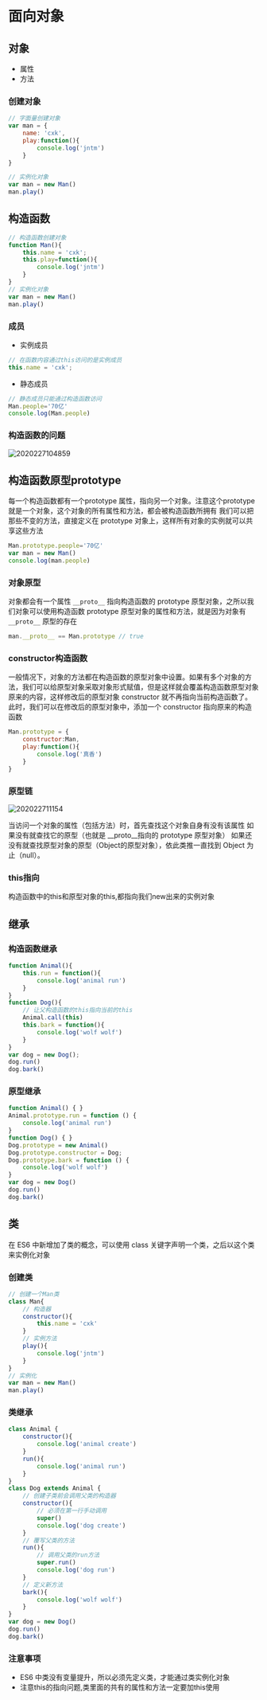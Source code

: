 # 面向对象

## 对象

- 属性
- 方法

### 创建对象

```js
// 字面量创建对象
var man = {
    name: 'cxk',
    play:function(){
        console.log('jntm')
    }
}

// 实例化对象
var man = new Man()
man.play()
```

## 构造函数

```js
// 构造函数创建对象
function Man(){
    this.name = 'cxk';
    this.play=function(){
        console.log('jntm')
    }
}
// 实例化对象
var man = new Man()
man.play()
```

### 成员

- 实例成员

```js
// 在函数内容通过this访问的是实例成员
this.name = 'cxk';
```

- 静态成员

```js
// 静态成员只能通过构造函数访问
Man.people='70亿'
console.log(Man.people)
```

### 构造函数的问题

![2020227104859](/assets/2020227104859.png)

## 构造函数原型prototype

每一个构造函数都有一个prototype 属性，指向另一个对象。注意这个prototype就是一个对象，这个对象的所有属性和方法，都会被构造函数所拥有
我们可以把那些不变的方法，直接定义在 prototype 对象上，这样所有对象的实例就可以共享这些方法

```js
Man.prototype.people='70亿'
var man = new Man()
console.log(man.people)
```

### 对象原型

对象都会有一个属性 `__proto__` 指向构造函数的 prototype 原型对象，之所以我们对象可以使用构造函数 prototype 原型对象的属性和方法，就是因为对象有 `__proto__` 原型的存在

```js
man.__proto__ == Man.prototype // true
```

### constructor构造函数

一般情况下，对象的方法都在构造函数的原型对象中设置。如果有多个对象的方法，我们可以给原型对象采取对象形式赋值，但是这样就会覆盖构造函数原型对象原来的内容，这样修改后的原型对象 constructor  就不再指向当前构造函数了。此时，我们可以在修改后的原型对象中，添加一个 constructor 指向原来的构造函数

```js
Man.prototype = {
    constructor:Man,
    play:function(){
        console.log('真香')
    }
}
```

### 原型链

![202022711154](/assets/202022711154.png)

当访问一个对象的属性（包括方法）时，首先查找这个对象自身有没有该属性
如果没有就查找它的原型（也就是 __proto__指向的 prototype 原型对象）
如果还没有就查找原型对象的原型（Object的原型对象），依此类推一直找到 Object 为止（null）。

### this指向

构造函数中的this和原型对象的this,都指向我们new出来的实例对象

## 继承

### 构造函数继承

```js
function Animal(){
    this.run = function(){
        console.log('animal run')
    }
}
function Dog(){
    // 让父构造函数的this指向当前的this
    Animal.call(this)
    this.bark = function(){
        console.log('wolf wolf')
    }
}
var dog = new Dog();
dog.run()
dog.bark()
```

### 原型继承

```js
function Animal() { }
Animal.prototype.run = function () {
    console.log('animal run')
}
function Dog() { }
Dog.prototype = new Animal()
Dog.prototype.constructor = Dog;
Dog.prototype.bark = function () {
    console.log('wolf wolf')
}
var dog = new Dog()
dog.run()
dog.bark()
```

## 类

在 ES6 中新增加了类的概念，可以使用 class 关键字声明一个类，之后以这个类来实例化对象

### 创建类

```js
// 创建一个Man类
class Man{
    // 构造器
    constructor(){
        this.name = 'cxk'
    }
    // 实例方法
    play(){
        console.log('jntm')
    }
}
// 实例化
var man = new Man()
man.play()
```

### 类继承

```js
class Animal {
    constructor(){
        console.log('animal create')
    }
    run(){
        console.log('animal run')
    }
}
class Dog extends Animal {
    // 创建子类前会调用父类的构造器
    constructor(){
        // 必须在第一行手动调用
        super()
        console.log('dog create')
    }
    // 覆写父类的方法
    run(){
        // 调用父类的run方法
        super.run()
        console.log('dog run')
    }
    // 定义新方法
    bark(){
        console.log('wolf wolf')
    }
}
var dog = new Dog()
dog.run()
dog.bark()
```

### 注意事项

-  ES6 中类没有变量提升，所以必须先定义类，才能通过类实例化对象
-  注意this的指向问题,类里面的共有的属性和方法一定要加this使用